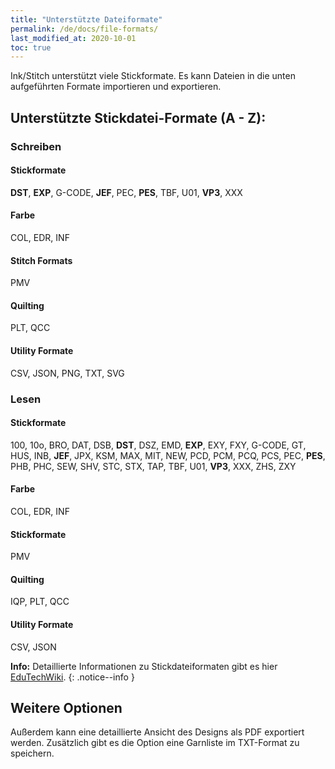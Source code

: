 ```yaml
---
title: "Unterstützte Dateiformate"
permalink: /de/docs/file-formats/
last_modified_at: 2020-10-01
toc: true
---
```


Ink/Stitch unterstützt viele Stickformate. Es kann Dateien in die unten aufgeführten Formate importieren und exportieren.

## Unterstützte Stickdatei-Formate (A - Z):

### Schreiben

#### Stickformate

**DST**, **EXP**, G-CODE, **JEF**, PEC, **PES**, TBF, U01, **VP3**, XXX

#### Farbe

COL, EDR, INF

#### Stitch Formats

PMV

#### Quilting

PLT, QCC

#### Utility Formate

CSV, JSON, PNG, TXT, SVG

### Lesen

#### Stickformate 

100, 10o, BRO, DAT, DSB, **DST**, DSZ, EMD, **EXP**, EXY, FXY, G-CODE, GT, HUS, INB, **JEF**, JPX, KSM, MAX, MIT, NEW, PCD, PCM, PCQ, PCS, PEC, **PES**, PHB, PHC, SEW, SHV, STC, STX, TAP, TBF, U01, **VP3**, XXX, ZHS, ZXY

#### Farbe

COL, EDR, INF

#### Stickformate

PMV

#### Quilting

IQP, PLT, QCC

#### Utility Formate

CSV, JSON

**Info:** Detaillierte Informationen zu Stickdateiformaten gibt es hier [EduTechWiki](http://edutechwiki.unige.ch/en/Embroidery_format).
{: .notice--info }

## Weitere Optionen

Außerdem kann eine detaillierte Ansicht des Designs als PDF exportiert werden. Zusätzlich gibt es die Option eine Garnliste im TXT-Format zu speichern.
